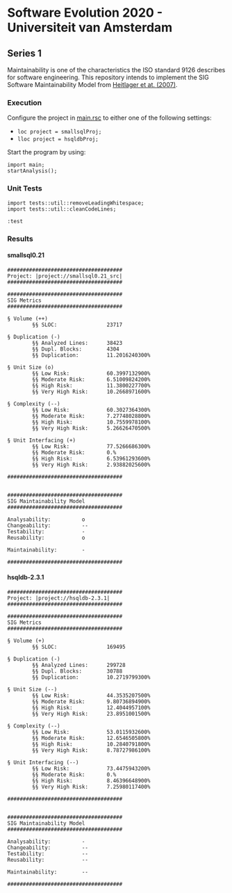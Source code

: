 # Software Evolution 2020 - Universiteit van Amsterdam

## Series 1

Maintainability is one of the characteristics the ISO standard 9126 describes for software engineering. This repository intends to implement the SIG Software Maintainability Model from [Heitlager et at. (2007)](http://citeseerx.ist.psu.edu/viewdoc/download?doi=10.1.1.120.4996&rep=rep1&type=pdf).

### Execution
Configure the project in [main.rsc](https://github.com/FunkeMT/nl.uva.se/blob/main/series-1/src/main.rsc#L29) to either one of the following settings:

* `loc project = smallsqlProj;`
* `lloc project = hsqldbProj;`

Start the program by using:

```
import main;
startAnalysis();
```

### Unit Tests
```
import tests::util::removeLeadingWhitespace;
import tests::util::cleanCodeLines;

:test
```

### Results

#### smallsql0.21
```
#####################################
Project: |project://smallsql0.21_src|
#####################################

#####################################
SIG Metrics
#####################################

§ Volume (++)
        §§ SLOC:                23717

§ Duplication (-)
        §§ Analyzed Lines:      38423
        §§ Dupl. Blocks:        4304
        §§ Duplication:         11.2016240300%

§ Unit Size (o)
        §§ Low Risk:            60.3997132900%
        §§ Moderate Risk:       6.51009824200%
        §§ High Risk:           11.3800227700%
        §§ Very High Risk:      10.2668971600%

§ Complexity (--)
        §§ Low Risk:            60.3027364300%
        §§ Moderate Risk:       7.27748028800%
        §§ High Risk:           10.7559978100%
        §§ Very High Risk:      5.26626470500%

§ Unit Interfacing (+)
        §§ Low Risk:            77.5266686300%
        §§ Moderate Risk:       0.%
        §§ High Risk:           6.53961293600%
        §§ Very High Risk:      2.93882025600%

#####################################


#####################################
SIG Maintainability Model
#####################################

Analysability:          o
Changeability:          --
Testability:            -
Reusability:            o

Maintainability:        -

#####################################
```

#### hsqldb-2.3.1
```
#####################################
Project: |project://hsqldb-2.3.1|
#####################################

#####################################
SIG Metrics
#####################################

§ Volume (+)
        §§ SLOC:                169495

§ Duplication (-)
        §§ Analyzed Lines:      299728
        §§ Dupl. Blocks:        30788
        §§ Duplication:         10.2719799300%

§ Unit Size (--)
        §§ Low Risk:            44.3535207500%
        §§ Moderate Risk:       9.80736894900%
        §§ High Risk:           12.4044957100%
        §§ Very High Risk:      23.8951001500%

§ Complexity (--)
        §§ Low Risk:            53.0115932600%
        §§ Moderate Risk:       12.6546505800%
        §§ High Risk:           10.2840791800%
        §§ Very High Risk:      8.78727986100%

§ Unit Interfacing (--)
        §§ Low Risk:            73.4475943200%
        §§ Moderate Risk:       0.%
        §§ High Risk:           8.46396648900%
        §§ Very High Risk:      7.25980117400%

#####################################


#####################################
SIG Maintainability Model
#####################################

Analysability:          -
Changeability:          --
Testability:            --
Reusability:            --

Maintainability:        --

#####################################
```



